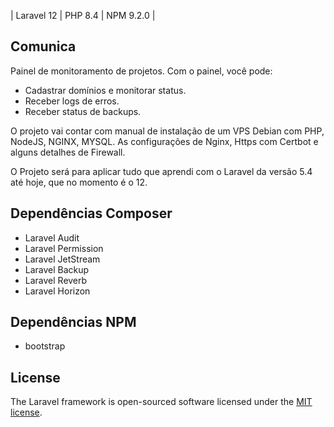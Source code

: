 
| Laravel 12 | PHP 8.4 | NPM 9.2.0 | 

## Comunica

Painel de monitoramento de projetos.
Com o painel, você pode: 
- Cadastrar domínios e monitorar status.
- Receber logs de erros.
- Receber status de backups.

O projeto vai contar com manual de instalação de um VPS Debian com PHP, NodeJS, NGINX, MYSQL.
As configurações de Nginx, Https com Certbot e alguns detalhes de Firewall.

O Projeto será para aplicar tudo que aprendi com o Laravel da versão 5.4 até hoje, que no momento é o 12.


## Dependências Composer

- Laravel Audit
- Laravel Permission
- Laravel JetStream
- Laravel Backup
- Laravel Reverb
- Laravel Horizon

## Dependências NPM

- bootstrap


## License

The Laravel framework is open-sourced software licensed under the [MIT license](https://opensource.org/licenses/MIT).
